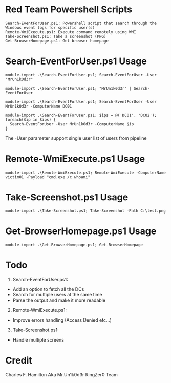 # Red Team Powershell Scripts

```
Search-EventForUser.ps1: Powershell script that search through the Windows event logs for specific user(s)
Remote-WmiExecute.ps1: Execute command remotely using WMI
Take-Screenshot.ps1: Take a screenshot (PNG)
Get-BrowserHomepage.ps1: Get browser homepage
```

# Search-EventForUser.ps1 Usage
```
module-import .\Search-EventForUser.ps1; Search-EventForUser -User "MrUn1k0d3r"

module-import .\Search-EventForUser.ps1; "MrUn1k0d3r" | Search-EventForUser

module-import .\Search-EventForUser.ps1; Search-EventForUser -User MrUn1k0d3r -ComputerName DC01

module-import .\Search-EventForUser.ps1; $ips = @('DC01', 'DC02'); foreach($ip in $ips) {
  Search-EventForUser -User MrUn1k0d3r -ComputerName $ip 
}
```
The -User parameter support single user list of users from pipeline

# Remote-WmiExecute.ps1 Usage
```
module-import .\Remote-WmiExecute.ps1; Remote-WmiExecute -ComputerName victim01 -Payload "cmd.exe /c whoami"
```

# Take-Screenshot.ps1 Usage
```
module-import .\Take-Screenshot.ps1; Take-Screenshot -Path C:\test.png
```

# Get-BrowserHomepage.ps1 Usage
```
module-import .\Get-BrowserHomepage.ps1; Get-BrowserHomepage
```

# Todo

1. Search-EventForUser.ps1:
  * Add an option to fetch all the DCs
  * Search for multiple users at the same time
  * Parse the output and make it more readable
2. Remote-WmiExecute.ps1:
  * Improve errors handling (Access Denied etc...)
3. Take-Screenshot.ps1:
  * Handle multiple screens

# Credit
Charles F. Hamilton Aka Mr.Un1k0d3r RingZer0 Team

